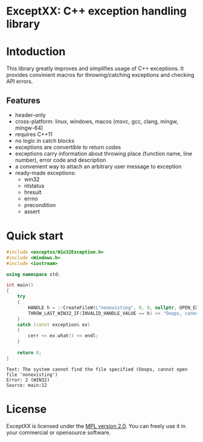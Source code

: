 # ExceptXX: C++ exception handling library

# Intoduction
This library greatly improves and simplifies usage of C++ exceptions. It provides convinient macros for throwing/catching exceptions and checking API errors.

## Features
- header-only
- cross-platform: linux, windows, macos (msvc, gcc, clang, mingw, mingw-64)
- requires C++11
- no logic in catch blocks
- exceptions are convertible to return codes
- exceptions carry information about throwing place (function name, line number), error code and description
- a convenient way to attach an arbitrary user message to exception
- ready-made exceptions:
  - win32
  - ntstatus
  - hresult
  - errno
  - precondition
  - assert

# Quick start
```cpp
#include <exceptxx/Win32Exception.h>
#include <Windows.h>
#include <iostream>

using namespace std;

int main()
{
    try
    {
        HANDLE h = ::CreateFileW(L"nonexisting", 0, 0, nullptr, OPEN_EXISTING, 0, nullptr);
        THROW_LAST_WIN32_IF(INVALID_HANDLE_VALUE == h) << "Ooops, cannot open file 'nonexisting'";
    }
    catch (const exception& ex)
    {
        cerr << ex.what() << endl;
    }
    
    return 0;
}
```

```
Text: The system cannot find the file specified (Ooops, cannot open file 'nonexisting')
Error: 2 (WIN32)
Source: main:12
```
  
# License
ExceptXX is licensed under the [MPL version 2.0](http://mozilla.org/MPL/2.0/). You can freely use it in your commercial or opensource software.
